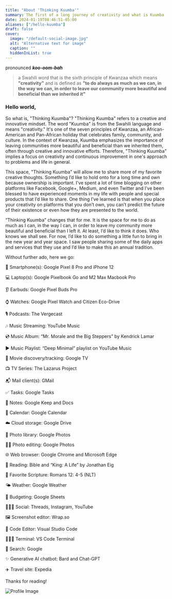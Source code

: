 ```yaml
---
title: "About 'Thinking Kuumba'"
summary: The first of a long journey of creativity and what is Kuumba
date: 2024-01-19T08:46:51-05:00
aliases: ["/hello-kuumba"]
draft: false
cover:
  image: "/default-social-image.jpg"
  alt: "Alternative text for image"
  caption: ""
  hiddenInList: true
---
```

pronounced ***koo-oom-bah***
>  a Swahili word that is the sixth principle of Kwanzaa which means **"creativity"** and is defined as **"to do always as much as we can, in the way we can, in order to leave our community more beautiful and beneficial than we inherited it"**


### Hello world, 

So what is, "Thinking Kuumba"? "Thinking Kuumba" refers to a creative and innovative mindset. The word "Kuumba" is from the Swahili language and means "creativity." It's one of the seven principles of Kwanzaa, an African-American and Pan-African holiday that celebrates family, community, and culture. In the context of Kwanzaa, Kuumba emphasizes the importance of leaving communities more beautiful and beneficial than we inherited them, often through creative and innovative efforts. Therefore, "Thinking Kuumba" implies a focus on creativity and continuous improvement in one's approach to problems and life in general.

This space, "Thinking Kuumba" will allow me to share more of my favorite creative thoughts. Something I’d like to hold onto for a long time and own because ownership is important. I’ve spent a lot of time blogging on other platforms like Facebook, Google+, Medium, and even Twitter and I’ve been blessed to have experienced moments in my life with people and special products that I’d like to share. One thing I’ve learned is that when you place your creativity on platforms that you don’t own, you can’t predict the future of their existence or even how they are presented to the world. 

“Thinking Kuumba” changes that for me. It is the space for me to do as much as I can, in the way I can, in order to leave my community more beautiful and beneficial than I left it. At least, I’d like to think it does. Who knows we shall see. For now, I’d like to do something a little fun to bring in the new year and year space. I saw people sharing some of the daily apps and services that they use and I’d like to make this an annual tradition. 

Without further ado, here we go: 

📱 Smartphone(s): Google Pixel 8 Pro and iPhone 12

💻 Laptop(s): Google Pixelbook Go and M2 Max Macbook Pro

👂 Earbuds: Google Pixel Buds Pro

⌚ Watches: Google Pixel Watch and Citizen Eco-Drive

🎙️ Podcasts: The Vergecast

🎶 Music Streaming: YouTube Music

💿 Music Album: “Mr. Morale and the Big Steppers” by Kendrick Lamar

▶️ Music Playlist: “Deep Minimal” playlist on YouTube Music

🍿 Movie discovery/tracking: Google TV

📺 TV Series: The Lazarus Project

📬 Mail client(s): GMail

✅ Tasks: Google Tasks

📝 Notes: Google Keep and Docs

📆 Calendar: Google Calendar

☁️ Cloud storage: Google Drive

🌅 Photo library: Google Photos

🤳🏻 Photo editing: Google Photos

🌐 Web browser: Google Chrome and Microsoft Edge

📖 Reading: Bible and “King: A Life” by Jonathan Eig

📜 Favorite Scripture: Romans 12: 4-5 (NLT) 

🌤️ Weather: Google Weather

💸 Budgeting: Google Sheets

💁🏻‍♂️ Social: Threads, Instagram, YouTube

🖼️ Screenshot editor: Wrap.so

🧮 Code Editor: Visual Studio Code

👨🏻‍💻 Terminal: VS Code Terminal

🔎 Search: Google

✨ Generative AI chatbot: Bard and Chat-GPT

✈️ Travel site: Expedia

Thanks for reading!

![Profile Image](/profileimage.jpeg "Michael")

